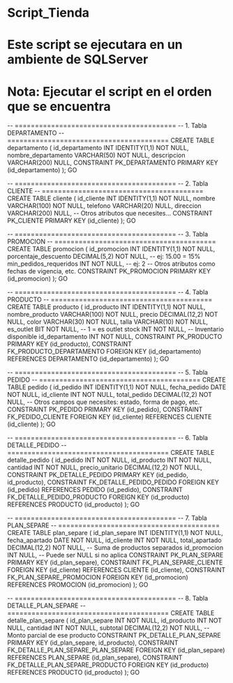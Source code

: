 # Script_Tienda
# Este script se ejecutara en un ambiente de SQLServer
# Nota: Ejecutar el script en el orden que se encuentra

-- ========================================
-- 1. Tabla DEPARTAMENTO
-- ========================================
CREATE TABLE departamento (
    id_departamento      INT             IDENTITY(1,1) NOT NULL,
    nombre_departamento  VARCHAR(50)     NOT NULL,
    descripcion          VARCHAR(200)    NULL,
    CONSTRAINT PK_DEPARTAMENTO PRIMARY KEY (id_departamento)
);
GO

-- ========================================
-- 2. Tabla CLIENTE
-- ========================================
CREATE TABLE cliente (
    id_cliente   INT             IDENTITY(1,1) NOT NULL,
    nombre       VARCHAR(100)    NOT NULL,
    telefono     VARCHAR(20)     NULL,
    direccion    VARCHAR(200)    NULL,
    -- Otros atributos que necesites...
    CONSTRAINT PK_CLIENTE PRIMARY KEY (id_cliente)
);
GO

-- ========================================
-- 3. Tabla PROMOCION
-- ========================================
CREATE TABLE promocion (
    id_promocion             INT             IDENTITY(1,1) NOT NULL,
    porcentaje_descuento      DECIMAL(5,2)   NOT NULL,  -- ej: 15.00 = 15%
    min_pedidos_requeridos    INT            NOT NULL,  -- ej: 2
    -- Otros atributos como fechas de vigencia, etc.
    CONSTRAINT PK_PROMOCION PRIMARY KEY (id_promocion)
);
GO

-- ========================================
-- 4. Tabla PRODUCTO
-- ========================================
CREATE TABLE producto (
    id_producto      INT              IDENTITY(1,1) NOT NULL,
    nombre_producto  VARCHAR(100)     NOT NULL,
    precio           DECIMAL(12,2)    NOT NULL,
    color            VARCHAR(30)      NOT NULL,
    talla            VARCHAR(10)      NOT NULL,
    es_outlet        BIT              NOT NULL,     -- 1 = es outlet
    stock            INT              NOT NULL,     -- Inventario disponible
    id_departamento  INT              NOT NULL,
    CONSTRAINT PK_PRODUCTO PRIMARY KEY (id_producto),
    CONSTRAINT FK_PRODUCTO_DEPARTAMENTO 
        FOREIGN KEY (id_departamento)
        REFERENCES DEPARTAMENTO (id_departamento)
);
GO

-- ========================================
-- 5. Tabla PEDIDO
-- ========================================
CREATE TABLE pedido (
    id_pedido     INT             IDENTITY(1,1) NOT NULL,
    fecha_pedido  DATE            NOT NULL,
    id_cliente    INT             NOT NULL,
    total_pedido  DECIMAL(12,2)   NOT NULL,
    -- Otros campos que necesites: estado, forma de pago, etc.
    CONSTRAINT PK_PEDIDO PRIMARY KEY (id_pedido),
    CONSTRAINT FK_PEDIDO_CLIENTE 
        FOREIGN KEY (id_cliente)
        REFERENCES CLIENTE (id_cliente)
);
GO

-- ========================================
-- 6. Tabla DETALLE_PEDIDO
-- ========================================
CREATE TABLE detalle_pedido (
    id_pedido       INT             NOT NULL,
    id_producto     INT             NOT NULL,
    cantidad        INT             NOT NULL,
    precio_unitario DECIMAL(12,2)   NOT NULL,
    CONSTRAINT PK_DETALLE_PEDIDO PRIMARY KEY (id_pedido, id_producto),
    CONSTRAINT FK_DETALLE_PEDIDO_PEDIDO 
        FOREIGN KEY (id_pedido)
        REFERENCES PEDIDO (id_pedido),
    CONSTRAINT FK_DETALLE_PEDIDO_PRODUCTO 
        FOREIGN KEY (id_producto)
        REFERENCES PRODUCTO (id_producto)
);
GO

-- ========================================
-- 7. Tabla PLAN_SEPARE
-- ========================================
CREATE TABLE plan_separe (
    id_plan_separe   INT             IDENTITY(1,1) NOT NULL,
    fecha_apartado   DATE            NOT NULL,
    id_cliente       INT             NOT NULL,
    total_apartado   DECIMAL(12,2)   NOT NULL, -- Suma de productos separados
    id_promocion     INT             NULL,      -- Puede ser NULL si no aplica
    CONSTRAINT PK_PLAN_SEPARE PRIMARY KEY (id_plan_separe),
    CONSTRAINT FK_PLAN_SEPARE_CLIENTE 
        FOREIGN KEY (id_cliente)
        REFERENCES CLIENTE (id_cliente),
    CONSTRAINT FK_PLAN_SEPARE_PROMOCION 
        FOREIGN KEY (id_promocion)
        REFERENCES PROMOCION (id_promocion)
);
GO

-- ========================================
-- 8. Tabla DETALLE_PLAN_SEPARE
-- ========================================
CREATE TABLE detalle_plan_separe (
    id_plan_separe INT             NOT NULL,
    id_producto    INT             NOT NULL,
    cantidad       INT             NOT NULL,
    subtotal       DECIMAL(12,2)   NOT NULL, -- Monto parcial de ese producto
    CONSTRAINT PK_DETALLE_PLAN_SEPARE PRIMARY KEY (id_plan_separe, id_producto),
    CONSTRAINT FK_DETALLE_PLAN_SEPARE_PLAN_SEPARE 
        FOREIGN KEY (id_plan_separe)
        REFERENCES PLAN_SEPARE (id_plan_separe),
    CONSTRAINT FK_DETALLE_PLAN_SEPARE_PRODUCTO 
        FOREIGN KEY (id_producto)
        REFERENCES PRODUCTO (id_producto)
);
GO

